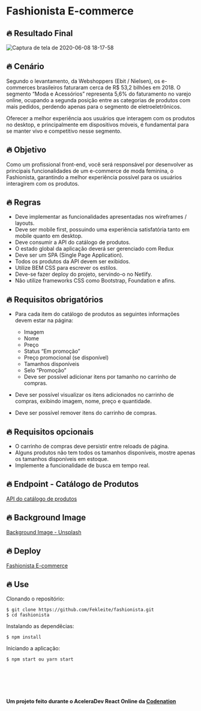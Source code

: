 # Fashionista E-commerce

## 🔥 Resultado Final

![Captura de tela de 2020-06-08 18-17-58](https://user-images.githubusercontent.com/48728541/84431318-7d93bb80-ac01-11ea-894e-e501da6dcc12.png)

## 🔥 Cenário

Segundo o levantamento, da Webshoppers (Ebit / Nielsen), os e-commerces brasileiros faturaram cerca de R$ 53,2 bilhões em 2018. O segmento “Moda e Acessórios” representa 5,6% do faturamento no varejo online, ocupando a segunda posição entre as categorias de produtos com mais pedidos, perdendo apenas para o segmento de eletroeletrônicos.

Oferecer a melhor experiência aos usuários que interagem com os produtos no desktop, e principalmente em dispositivos móveis, é fundamental para se manter vivo e competitivo nesse segmento.

## 🔥 Objetivo

Como um profissional front-end, você será responsável por desenvolver as principais funcionalidades de um e-commerce de moda feminina, o Fashionista, garantindo a melhor experiência possível para os usuários interagirem com os produtos.

## 🔥 Regras

- Deve implementar as funcionalidades apresentadas nos wireframes / layouts.
- Deve ser mobile first, possuindo uma experiência satisfatória tanto em mobile quanto em desktop.
- Deve consumir a API do catálogo de produtos.
- O estado global da aplicação deverá ser gerenciado com Redux
- Deve ser um SPA (Single Page Application).
- Todos os produtos da API devem ser exibidos.
- Utilize BEM CSS para escrever os estilos.
- Deve-se fazer deploy do projeto, servindo-o no Netlify.
- Não utilize frameworks CSS como Bootstrap, Foundation e afins.

## 🔥 Requisitos obrigatórios

- Para cada item do catálogo de produtos as seguintes informações devem estar na página:

  - Imagem
  - Nome
  - Preço
  - Status “Em promoção”
  - Preço promocional (se disponível)
  - Tamanhos disponíveis
  - Selo “Promoção”
  - Deve ser possível adicionar itens por tamanho no carrinho de compras.

- Deve ser possível visualizar os itens adicionados no carrinho de compras, exibindo imagem, nome, preço e quantidade.
- Deve ser possível remover itens do carrinho de compras.

## 🔥 Requisitos opcionais

- O carrinho de compras deve persistir entre reloads de página.
- Alguns produtos não tem todos os tamanhos disponíveis, mostre apenas os tamanhos disponíveis em estoque.
- Implemente a funcionalidade de busca em tempo real.

## 🔥 Endpoint - Catálogo de Produtos

[API do catálogo de produtos](https://5e9935925eabe7001681c856.mockapi.io/api/v1/catalog)

## 🔥 Background Image

[Background Image - Unsplash](https://unsplash.com/photos/_3Q3tsJ01nc)

## 🔥 Deploy

[Fashionista E-commerce](https://fekleite-fashionista.netlify.app/)

## 🔥 Use

Clonando o repositório:
```
$ git clone https://github.com/Fekleite/fashionista.git
$ cd fashionista
```

Instalando as dependêcias:
```
$ npm install
```

Iniciando a aplicação:
```
$ npm start ou yarn start
```

<br>
<br>
<br>
<br>

**Um projeto feito durante o AceleraDev React Online da [Codenation](https://www.codenation.dev/)**
